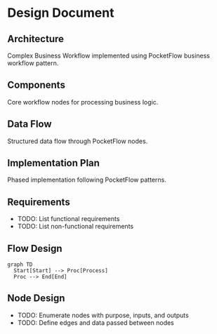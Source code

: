 # Design Document

## Architecture
Complex Business Workflow implemented using PocketFlow business workflow pattern.

## Components
Core workflow nodes for processing business logic.

## Data Flow
Structured data flow through PocketFlow nodes.

## Implementation Plan
Phased implementation following PocketFlow patterns.

## Requirements
- TODO: List functional requirements
- TODO: List non-functional requirements

## Flow Design
```mermaid
graph TD
  Start[Start] --> Proc[Process]
  Proc --> End[End]
```

## Node Design
- TODO: Enumerate nodes with purpose, inputs, and outputs
- TODO: Define edges and data passed between nodes
